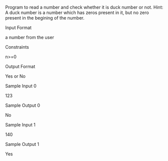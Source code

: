 Program to read a number and check whether it is duck number or not.
Hint: A duck number is a number which has zeros present in it, but no zero present in the begining of the number.

Input Format

a number from the user

Constraints

n>=0

Output Format

Yes or No

Sample Input 0

123

Sample Output 0

No

Sample Input 1

140

Sample Output 1

Yes

